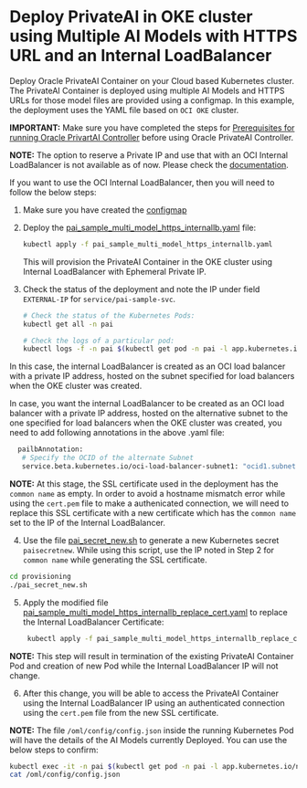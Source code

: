 # Deploy PrivateAI in OKE cluster using Multiple AI Models with HTTPS URL and an Internal LoadBalancer

Deploy Oracle PrivateAI Container on your Cloud based Kubernetes cluster. The PrivateAI Container is deployed using multiple AI Models and HTTPS URLs for those model files are provided using a configmap. In this example, the deployment uses the YAML file based on `OCI OKE` cluster. 

**IMPORTANT:** Make sure you have completed the steps for [Prerequisites for running Oracle PrivartAI Controller](./README.md#prerequisites-for-running-oracle-privartai-controller) before using Oracle PrivateAI Controller.

**NOTE:** The option to reserve a Private IP and use that with an OCI Internal LoadBalancer is not available as of now. Please check the [documentation](https://docs.oracle.com/en-us/iaas/Content/ContEng/Tasks/contengconfiguringloadbalancersnetworkloadbalancers-subtopic.htm).

If you want to use the OCI Internal LoadBalancer, then you will need to follow the below steps:

1. Make sure you have created the [configmap](./configmap_multi_model_https.md)
2. Deploy the [pai_sample_multi_model_https_internallb.yaml](./provisioning/pai_sample_multi_model_https_internallb.yaml) file:
    ```sh
    kubectl apply -f pai_sample_multi_model_https_internallb.yaml
    ```
    This will provision the PrivateAI Container in the OKE cluster using Internal LoadBalancer with Ephemeral Private IP.

3. Check the status of the deployment and note the IP under field `EXTERNAL-IP` for `service/pai-sample-svc`.
    ```sh
    # Check the status of the Kubernetes Pods:
    kubectl get all -n pai

    # Check the logs of a particular pod:
    kubectl logs -f -n pai $(kubectl get pod -n pai -l app.kubernetes.io/name=pai-sample -o jsonpath='{.items[0].metadata.name}')
    ```

In this case, the internal LoadBalancer is created as an OCI load balancer with a private IP address, hosted on the subnet specified for load balancers when the OKE cluster was created.

In case, you want the internal LoadBalancer to be created as an OCI load balancer with a private IP address, hosted on the alternative subnet to the one specified for load balancers when the OKE cluster was created, you need to add following annotations in the above .yaml file:

```sh
  pailbAnnotation:
   # Specify the OCID of the alternate Subnet
   service.beta.kubernetes.io/oci-load-balancer-subnet1: "ocid1.subnet.oc1..aaaaaa....vdfw"
```

**NOTE:** At this stage, the SSL certificate used in the deployment has the `common name` as empty. In order to avoid a hostname mismatch error while using the `cert.pem` file to make a authenicated connection, we will need to replace this SSL certificate with a new certificate which has the `common name` set to the IP of the Internal LoadBalancer.

4. Use the file [pai_secret_new.sh](./provisioning/pai_secret_new.sh) to generate a new Kubernetes secret `paisecretnew`. While using this script, use the IP noted in Step 2 for `common name` while generating the SSL certificate.

```sh
cd provisioning
./pai_secret_new.sh
```

5. Apply the modified file [pai_sample_multi_model_https_internallb_replace_cert.yaml](./provisioning/pai_sample_multi_model_https_internallb_replace_cert.yaml) to replace the Internal LoadBalancer Certificate:
   ```sh
    kubectl apply -f pai_sample_multi_model_https_internallb_replace_cert.yaml
    ```
**NOTE:** This step will result in termination of the existing PrivateAI Container Pod and creation of new Pod while the Internal LoadBalancer IP will not change.

6. After this change, you will be able to access the PrivateAI Container using the Internal LoadBalancer IP using an authenticated connection using the `cert.pem` file from the new SSL certificate.

**NOTE:** The file `/oml/config/config.json` inside the running Kubernetes Pod will have the details of the AI Models currently Deployed. You can use the below steps to confirm:
```sh
kubectl exec -it -n pai $(kubectl get pod -n pai -l app.kubernetes.io/name=pai-sample -o jsonpath='{.items[0].metadata.name}') -- /bin/bash
cat /oml/config/config.json
```